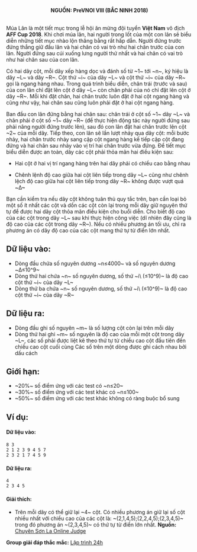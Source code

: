**<center>NGUỒN: PreVNOI Ⅷ (BẮC NINH 2018)</center>**
<br>

Múa Lân là một tiết mục trong lễ hội ăn mừng đội tuyển **Việt Nam** vô địch **AFF Cup 2018**. Khi chơi múa lân, hai người trong lốt của một con lân sẽ biểu diễn những tiết mục nhào lộn thăng bằng rất hấp dẫn. Người đứng trước đứng thẳng giữ đầu lân và hai chân có vai trò như hai chân trước của con lân. Người đứng sau cúi xuống lưng người thứ nhất và hai chân có vai trò như hai chân sau của con lân.

Có hai dãy cột, mỗi dãy xếp hàng dọc và đánh số từ ~1~ tới ~n~, ký hiệu là dãy ~L~ và dãy ~R~. Cột thứ ~i~ của dãy ~L~ và cột thứ ~i~ của dãy ~R~ gọi là ngang hàng nhau. Trong quá trình biểu diễn, chân trái (trước và sau) của con lân chỉ đặt lên cột ở dãy ~L~ còn chân phải của nó chỉ đặt lên cột ở dãy ~R~. Mỗi khi đặt chân, hai chân trước luôn đặt ở hai cột ngang hàng và cũng như vậy, hai chân sau cũng luôn phải đặt ở hai cột ngang hàng.

Ban đầu con lân đứng bằng hai chân sau: chân trái ở cột số ~1~ dãy ~L~ và chân phải ở cột số ~1~ dãy ~R~ (để thực hiện động tác này người đứng sau phải nâng người đứng trước lên), sau đó con lân đặt hai chân trước lên cột ~2~ của mỗi dãy. Tiếp theo, con lân sẽ lần lượt nhảy qua dãy cột: mỗi bước nhảy, hai chân trước nhảy sang cặp cột ngang hàng kế tiếp cặp cột đang đứng và hai chân sau nhảy vào vị trí hai chân trước vừa đứng. Để tiết mục biểu diễn được an toàn, dãy các cột phải thỏa mãn hai điều kiện sau:
- Hai cột ở hai vị trí ngang hàng trên hai dãy phải có chiều cao bằng nhau

- Chênh lệnh độ cao giữa hai cột liên tiếp trong dãy ~L~ cũng như chênh lệch độ cao giữa hai cột liên tiếp trong dãy ~R~ không được vượt quá ~Δ~

Bạn cần kiểm tra nếu dãy cột không tuân thủ quy tắc trên, bạn cần loại bỏ một số ít nhất các cột và dồn các cột còn lại trong mỗi dãy giữ nguyên thứ tự để được hai dãy cột thỏa mãn điều kiện cho buổi diễn. Cho biết độ cao của các cột trong dãy ~L~ sau khi thực hiện công việc (dĩ nhiên đây cũng là độ cao của các cột trong dãy ~R~). Nếu có nhiều phương án tối ưu, chỉ ra phương án có dãy độ cao của các cột mang thứ tự từ điển lớn nhất.

## Dữ liệu vào:
- Dòng đầu chứa số nguyên dương ~n≤4000~ và số nguyên dương ~Δ≤10^9~
- Dòng thứ hai chứa ~n~ số nguyên dương, số thứ ~i\ (≤10^9)~ là độ cao cột thứ ~i~ của dãy ~L~
- Dòng thứ ba chứa ~n~ số nguyên dương, số thứ ~i\ (≤10^9)~ là độ cao cột thứ ~i~ của dãy ~R~

## Dữ liệu ra:
- Dòng đầu ghi số nguyên ~m~ là số lượng cột còn lại trên mỗi dãy
- Dòng thứ hai ghi ~m~ số nguyên là độ cao của mỗi một cột trong dãy ~L~, các số phải được liệt kê theo thứ tự từ chiều cao cột đầu tiên đến chiều cao cột cuối cùng
Các số trên một dòng được ghi cách nhau bởi dấu cách

## Giới hạn:
- ~20\%~ số điểm ứng với các test có ~n≤20~
- ~30\%~ số điểm ứng với các test khác có ~n≤100~
- ~50\%~ số điểm ứng với các test khác không có ràng buộc bổ sung

## Ví dụ:
#### Dữ liệu vào:
```
8 3
2 1 2 3 9 4 5 7
2 3 2 1 7 4 5 9
```

#### Dữ liệu ra:
```
4
2 3 4 5
```

#### Giải thích:
- Trên mỗi dãy có thể giữ lại ~4~ cột. Có nhiều phương án giữ lại số cột nhiều nhất với chiều cao của các cột là: ~(2,1,4,5);(2,2,4,5);(2,3,4,5)~ trong đó phương án ~(2,3,4,5)~ có thứ tự từ điển lớn nhất.
**Nguồn:** [Chuyên Sơn La Online Judge](http://csloj.ddns.net/)

**Group giải đáp thắc mắc:** [Lập trình 24h](https://www.facebook.com/groups/1386904321519984)
